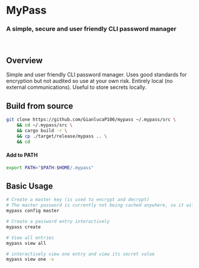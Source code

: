 # MyPass
### A simple, secure and user friendly CLI password manager

<br>

## Overview
Simple and user friendly CLI password manager. Uses good standards for encryption but not audited so use at your own risk. 
Entirely local (no external communications). Useful to store secrets locally.
## Build from source

```bash
git clone https://github.com/GianlucaP106/mypass ~/.mypass/src \
    && cd ~/.mypass/src \
    && cargo build -r \
    && cp ./target/release/mypass .. \
    && cd
```

#### Add to PATH

```bash
export PATH="$PATH:$HOME/.mypass"
```


## Basic Usage
```bash
# Create a master key (is used to encrypt and decrypt)
# The master password is currently not being cached anywhere, so it will prompt you for it at every sensitive operation
mypass config master 

# Create a password entry interactively
mypass create

# View all entries
mypass view all

# interactively view one entry and view its secret value
mypass view one -v
```
